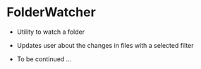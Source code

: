 # FolderWatcher
* Utility to watch a folder

* Updates user about the changes in files with a selected filter

* To be continued ...
